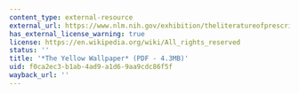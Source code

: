 ```yaml
---
content_type: external-resource
external_url: https://www.nlm.nih.gov/exhibition/theliteratureofprescription/exhibitionAssets/digitalDocs/The-Yellow-Wall-Paper.pdf
has_external_license_warning: true
license: https://en.wikipedia.org/wiki/All_rights_reserved
status: ''
title: '*The Yellow Wallpaper* (PDF - 4.3MB)'
uid: f0ca2ec3-b1ab-4ad9-a1d6-9aa9cdc86f5f
wayback_url: ''
---
```

